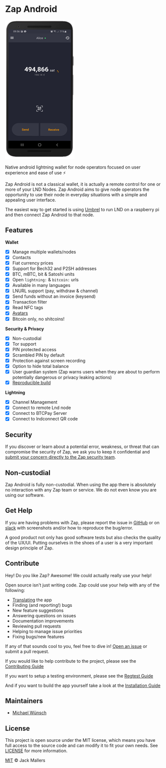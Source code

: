# Zap Android

[![Screenshot of Zap Android app](docs/screenshot.png)](https://zaphq.io/)

Native android lightning wallet for node operators focused on user experience and ease of use ⚡️

Zap Android is not a classical wallet, it is actually a remote control for one or more of your LND Nodes. Zap Android aims to give node operators the opportunity to use their node in everyday situations with a simple and appealing user interface.

The easiest way to get started is using [Umbrel](https://getumbrel.com/) to run LND on a raspberry pi and then connect Zap Android to that node.

## Features

**Wallet**
- [x] Manage multiple wallets/nodes
- [x] Contacts
- [x] Fiat currency prices
- [x] Support for Bech32 and P2SH addresses
- [x] BTC, mBTC, bit & Satoshi units
- [x] Open `lightning:` & `bitcoin:` urls
- [x] Available in many languages
- [x] LNURL support (pay, withdraw & channel)
- [x] Send funds without an invoice (keysend)
- [x] Transaction filter
- [x] Read NFC tags
- [x] [Avatars](https://github.com/michaelWuensch/avathor-rfc#avathor) 
- [x] Bitcoin only, no shitcoins!

**Security & Privacy**
- [x] Non-custodial
- [x] Tor support
- [x] PIN protected access
- [x] Scrambled PIN by default
- [x] Protection against screen recording
- [x] Option to hide total balance
- [x] User guardian system (Zap warns users when they are about to perform potentially dangerous or privacy leaking actions)
- [x] [Reproducible build](https://walletscrutiny.com/android/zapsolutions.zap/)

**Lightning**
- [x] Channel Management
- [x] Connect to remote Lnd node
- [x] Connect to BTCPay Server
- [x] Connect to lndconnect QR code

## Security

If you discover or learn about a potential error, weakness, or threat that can compromise the security of Zap, we ask you to keep it confidential and [submit your concern directly to the Zap security team](mailto:jimmymowschess@gmail.com?subject=[GitHub]%20Zap%20Security).

## Non-custodial

Zap Android is fully non-custodial. When using the app there is absolutely no interaction with any Zap team or service. We do not even know you are using our software.

## Get Help

If you are having problems with Zap, please report the issue in [GitHub][issues] or on [slack][slack] with screenshots and/or how to reproduce the bug/error.

A good product not only has good software tests but also checks the quality of the UX/UI. Putting ourselves in the shoes of a user is a very important design principle of Zap.

## Contribute

Hey! Do you like Zap? Awesome! We could actually really use your help!

Open source isn't just writing code. Zap could use your help with any of the following:

- [Translating](docs/TRANSLATING.md) the app
- Finding (and reporting!) bugs
- New feature suggestions
- Answering questions on issues
- Documentation improvements
- Reviewing pull requests
- Helping to manage issue priorities
- Fixing bugs/new features

If any of that sounds cool to you, feel free to dive in! [Open an issue][issues] or submit a pull request.

If you would like to help contribute to the project, please see the [Contributing Guide](docs/CONTRIBUTING.md)

If you want to setup a testing environment, please see the [Regtest Guide](docs/REGTEST.md)

And if you want to build the app yourself take a look at the [Installation Guide](docs/INSTALL.md)

## Maintainers
- [Michael Wünsch](https://github.com/michaelWuensch)

## License

This project is open source under the MIT license, which means you have full access to the source code and can modify it to fit your own needs. See [LICENSE](LICENSE) for more information.

[MIT](LICENSE) © Jack Mallers

[issues]: https://github.com/LN-Zap/zap-android/issues
[slack]: https://join.slack.com/t/zaphq/shared_invite/enQtMzgyNDA2NDI2Nzg0LTQwZWQ2ZWEzOWFhMjRiNWZkZWMwYTA4MzA5NzhjMDNhNTM5YzliNDA4MmZkZWZkZTFmODM4ODJkYzU3YmI3ZmI
